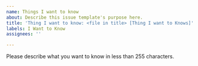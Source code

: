 ```yaml
---
name: Things I want to know
about: Describe this issue template's purpose here.
title: 'Thing I want to know: <file in title> [Thing I want to Knows]'
labels: I Want to Know
assignees: ''

---
```


Please describe what you want to know in less than 255 characters.
